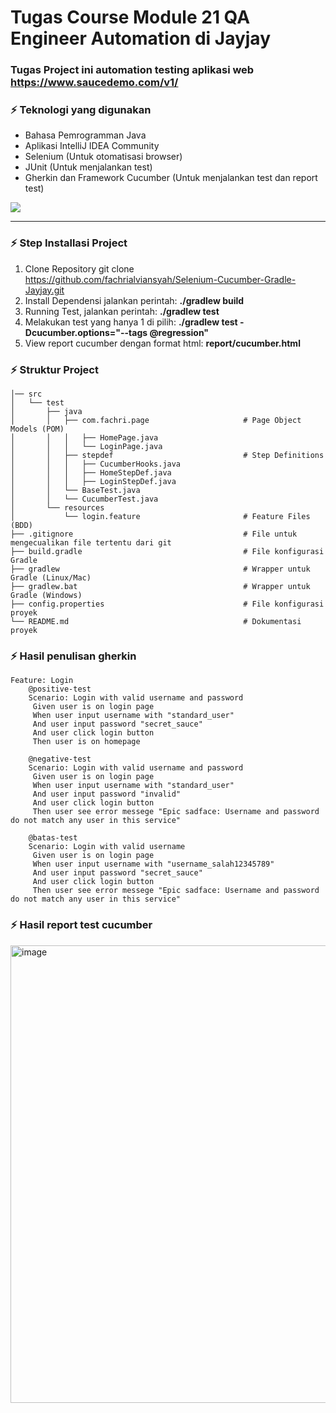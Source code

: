 # Tugas Course Module 21 QA Engineer Automation di Jayjay
### Tugas Project ini automation testing aplikasi web https://www.saucedemo.com/v1/

### :zap: Teknologi yang digunakan
- Bahasa Pemrogramman Java
- Aplikasi IntelliJ IDEA Community
- Selenium (Untuk otomatisasi browser)
- JUnit (Untuk menjalankan test)
- Gherkin dan Framework Cucumber (Untuk menjalankan test dan report test)
<img src="https://skillicons.dev/icons?i=selenium,gherkin,gradle,java,idea"/>

---

### :zap: Step Installasi Project
1. Clone Repository git clone https://github.com/fachrialviansyah/Selenium-Cucumber-Gradle-Jayjay.git
2. Install Dependensi jalankan perintah: **./gradlew build**
3. Running Test, jalankan perintah: **./gradlew test**
4. Melakukan test yang hanya 1 di pilih: **./gradlew test -Dcucumber.options="--tags @regression"**
5. View report cucumber dengan format html: **report/cucumber.html**

### :zap: Struktur Project
    │── src 
    │   └── test
    │       ├── java
    │       │   ├── com.fachri.page                     # Page Object Models (POM)
    │       │   │   ├── HomePage.java
    │       │   │   └── LoginPage.java
    │       │   ├── stepdef                             # Step Definitions
    │       │   │   ├── CucumberHooks.java
    │       │   │   ├── HomeStepDef.java
    │       │   │   ├── LoginStepDef.java
    │       │   └── BaseTest.java
    │       │   └── CucumberTest.java
    │       └── resources
    │           └── login.feature                       # Feature Files (BDD)
    ├── .gitignore                                      # File untuk mengecualikan file tertentu dari git
    ├── build.gradle                                    # File konfigurasi Gradle
    ├── gradlew                                         # Wrapper untuk Gradle (Linux/Mac)
    ├── gradlew.bat                                     # Wrapper untuk Gradle (Windows)
    ├── config.properties                               # File konfigurasi proyek
    └── README.md                                       # Dokumentasi proyek

### :zap: Hasil penulisan gherkin
    Feature: Login
        @positive-test
        Scenario: Login with valid username and password
         Given user is on login page
         When user input username with "standard_user"
         And user input password "secret_sauce"
         And user click login button
         Then user is on homepage

        @negative-test
        Scenario: Login with valid username and password
         Given user is on login page
         When user input username with "standard_user"
         And user input password "invalid"
         And user click login button
         Then user see error messege "Epic sadface: Username and password do not match any user in this service"

        @batas-test
        Scenario: Login with valid username
         Given user is on login page
         When user input username with "username_salah12345789"
         And user input password "secret_sauce"
         And user click login button
         Then user see error messege "Epic sadface: Username and password do not match any user in this service"

### :zap: Hasil report test cucumber

<img width="1064" height="732" alt="image" src="https://github.com/user-attachments/assets/0903c39b-62d1-4ba9-9d1d-f2e54f5f9b20" />


